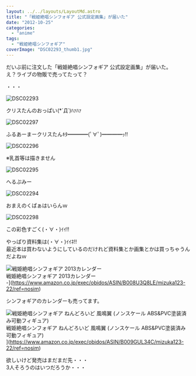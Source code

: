 ```yaml
---
layout: ../../layouts/LayoutMd.astro
title: "「戦姫絶唱シンフォギア 公式設定画集」が届いた"
date: "2012-10-25"
categories: 
  - "anime"
tags: 
  - "戦姫絶唱シンフォギア"
coverImage: "DSC02293_thumb1.jpg"
---
```


だいぶ前に注文した「戦姫絶唱シンフォギア 公式設定画集」が届いた。  
え？ライブの物販で売ってたって？

・・・

![DSC02293](/archive/images/DSC02293_thumb.jpg "DSC02293")


クリスたんのおっぱい(\*´Д\`)ﾊｧﾊｧ

![DSC02297](/archive/images/DSC02297_thumb.jpg "DSC02297")


ふるあーまークリスたんｷﾀ━━━━(ﾟ∀ﾟ)━━━━ｯ!!

![DSC02296](/archive/images/DSC02296_thumb.jpg "DSC02296")


※乳首等は描きません

![DSC02295](/archive/images/DSC02295_thumb.jpg "DSC02295")


へるぷみー

![DSC02294](/archive/images/DSC02294_thumb.jpg "DSC02294")


おまえのくぱぁはいらんｗ

![DSC02298](/archive/images/DSC02298_thumb.jpg "DSC02298")


この彩色すごく(・∀・)ｲｲ!!

やっぱり資料集は(・∀・)ｲｲﾈ!!  
最近本は買わないようにしているのだけれど資料集とか画集とかは買っちゃうんだよねｗ

![戦姫絶唱シンフォギア 2013カレンダー](/archive/images/51VWcqNyXDL._SL160_.jpg)  
戦姫絶唱シンフォギア 2013カレンダー  
\-](https://www.amazon.co.jp/exec/obidos/ASIN/B008U3Q8LE/mizuka123-22/ref=nosim)

シンフォギアのカレンダーも売ってます。

![戦姫絶唱シンフォギア ねんどろいど 風鳴翼 (ノンスケール ABS&PVC塗装済み可動フィギュア)](/archive/images/51aA4Pc7DEL._SL160_.jpg)  
戦姫絶唱シンフォギア ねんどろいど 風鳴翼 (ノンスケール ABS&PVC塗装済み可動フィギュア)  
](https://www.amazon.co.jp/exec/obidos/ASIN/B009GUL34C/mizuka123-22/ref=nosim)

  
欲しいけど発売はまだまだ先・・・  
3人そろうのはいつだろうか・・・
